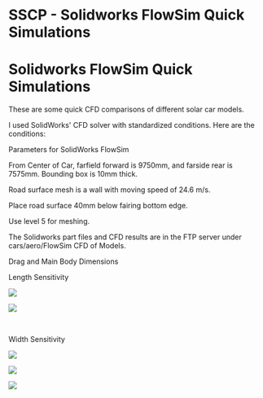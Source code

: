 # SSCP - Solidworks FlowSim Quick Simulations

# Solidworks FlowSim Quick Simulations

These are some quick CFD comparisons of different solar car models. 

I used SolidWorks' CFD solver with standardized conditions. Here are the conditions: 

Parameters for SolidWorks FlowSim

From Center of Car, farfield forward is 9750mm, and farside rear is 7575mm. Bounding box is 10mm thick. 

Road surface mesh is a wall with moving speed of 24.6 m/s. 

Place road surface 40mm below fairing bottom edge. 

Use level 5 for meshing.

The Solidworks part files and CFD results are in the FTP server under cars/aero/FlowSim CFD of Models.

Drag and Main Body Dimensions

Length Sensitivity

![](../../../../assets/image_7550968ddf.png)

![](../../../../assets/image_110a76979b.png)

    

Width Sensitivity

![](../../../../assets/image_4497078d90.png)

![](../../../../assets/image_9fa6b38947.png)

![](../../../../assets/image_bb312a89d1.png)

